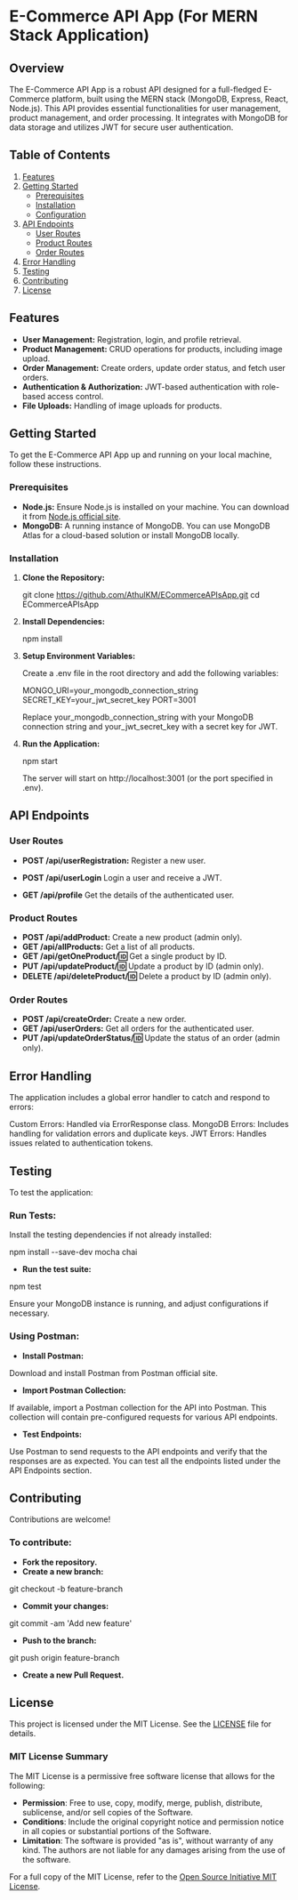 # E-Commerce API App (For MERN Stack Application)

## Overview
The E-Commerce API App is a robust API designed for a full-fledged E-Commerce platform, built using the MERN stack (MongoDB, Express, React, Node.js). This API provides essential functionalities for user management, product management, and order processing. It integrates with MongoDB for data storage and utilizes JWT for secure user authentication.

## Table of Contents
1. [Features](#features)
2. [Getting Started](#getting-started)
   - [Prerequisites](#prerequisites)
   - [Installation](#installation)
   - [Configuration](#configuration)
3. [API Endpoints](#api-endpoints)
   - [User Routes](#user-routes)
   - [Product Routes](#product-routes)
   - [Order Routes](#order-routes)
4. [Error Handling](#error-handling)
5. [Testing](#testing)
6. [Contributing](#contributing)
7. [License](#license)

## Features
- **User Management:** Registration, login, and profile retrieval.
- **Product Management:** CRUD operations for products, including image upload.
- **Order Management:** Create orders, update order status, and fetch user orders.
- **Authentication & Authorization:** JWT-based authentication with role-based access control.
- **File Uploads:** Handling of image uploads for products.

## Getting Started
To get the E-Commerce API App up and running on your local machine, follow these instructions.

### Prerequisites
- **Node.js:** Ensure Node.js is installed on your machine. You can download it from [Node.js official site](https://nodejs.org/).
- **MongoDB:** A running instance of MongoDB. You can use MongoDB Atlas for a cloud-based solution or install MongoDB locally.

### Installation
1. **Clone the Repository:**
   
   git clone https://github.com/AthulKM/ECommerceAPIsApp.git
   cd ECommerceAPIsApp

2. **Install Dependencies:**

   npm install <dependency name>

3. **Setup Environment Variables:**

   Create a .env file in the root directory and add the following variables:

   MONGO_URI=your_mongodb_connection_string
   SECRET_KEY=your_jwt_secret_key
   PORT=3001

   Replace your_mongodb_connection_string with your MongoDB connection string and your_jwt_secret_key with a secret key for JWT.

4. **Run the Application:**

   npm start
    
   The server will start on http://localhost:3001 (or the port specified in .env).

## API Endpoints 
 
### User Routes

- **POST /api/userRegistration:** Register a new user.

- **POST /api/userLogin** Login a user and receive a JWT.

- **GET /api/profile** Get the details of the authenticated user.

### Product Routes

- **POST /api/addProduct:** Create a new product (admin only).
- **GET /api/allProducts:** Get a list of all products.
- **GET /api/getOneProduct/:id:** Get a single product by ID.
- **PUT /api/updateProduct/:id:** Update a product by ID (admin only).
- **DELETE /api/deleteProduct/:id:** Delete a product by ID (admin only).

### Order Routes

- **POST /api/createOrder:** Create a new order.
- **GET /api/userOrders:** Get all orders for the authenticated user.
- **PUT /api/updateOrderStatus/:id:** Update the status of an order (admin only).

## Error Handling

The application includes a global error handler to catch and respond to errors:

Custom Errors: Handled via ErrorResponse class.
MongoDB Errors: Includes handling for validation errors and duplicate keys.
JWT Errors: Handles issues related to authentication tokens.

## Testing

To test the application:

### Run Tests:

Install the testing dependencies if not already installed:

npm install --save-dev mocha chai

- **Run the test suite:**

npm test

Ensure your MongoDB instance is running, and adjust configurations if necessary.

### Using Postman:

- **Install Postman:**

Download and install Postman from Postman official site.

- **Import Postman Collection:**

If available, import a Postman collection for the API into Postman. This collection will contain pre-configured requests for various API endpoints.

- **Test Endpoints:**

Use Postman to send requests to the API endpoints and verify that the responses are as expected. You can test all the endpoints listed under the API Endpoints section.

## Contributing

Contributions are welcome! 

### To contribute:

- **Fork the repository.**
- **Create a new branch:**

git checkout -b feature-branch

- **Commit your changes:**

git commit -am 'Add new feature'
- **Push to the branch:**

git push origin feature-branch

- **Create a new Pull Request.**

## License

This project is licensed under the MIT License. See the [LICENSE](LICENSE) file for details.

### MIT License Summary

The MIT License is a permissive free software license that allows for the following:

- **Permission**: Free to use, copy, modify, merge, publish, distribute, sublicense, and/or sell copies of the Software.
- **Conditions**: Include the original copyright notice and permission notice in all copies or substantial portions of the Software.
- **Limitation**: The software is provided "as is", without warranty of any kind. The authors are not liable for any damages arising from the use of the software.

For a full copy of the MIT License, refer to the [Open Source Initiative MIT License](https://opensource.org/licenses/MIT).
